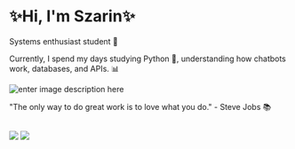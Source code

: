 # ✨Hi, I'm Szarin✨

Systems enthusiast student 👾 

Currently, I spend my days studying Python 🐍, understanding how chatbots work, databases, and APIs. 📊

![enter image description here](https://i.pinimg.com/originals/bb/34/01/bb34017e0cd6eeaff3e785b60a8ff59f.gif)

"The only way to do great work is to love what you do."                   - Steve Jobs 📚
 ##
 <div> 
  <a href = "mailto:alice.szarin@gmail.com"><img src="https://img.shields.io/badge/-Gmail-%23333?style=for-the-badge&logo=gmail&logoColor=white" target="_blank"></a>
  <a href="https://www.linkedin.com/in/alice-szarin-ferrari-647715274/" target="_blank"><img src="https://img.shields.io/badge/-LinkedIn-%230077B5?style=for-the-badge&logo=linkedin&logoColor=white" target="_blank"></a> 
  </div>


